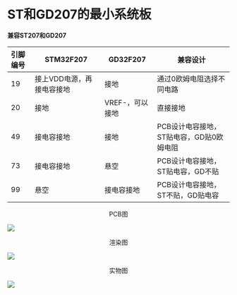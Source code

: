 # ST和GD207的最小系统板
**兼容ST207和GD207**

| 引脚编号    | STM32F207 | GD32F207    | 兼容设计 |
| :---------- | --------- |--------- |--------- |
| 19 |接上VDD电源，再接电容接地  |接地|通过0欧姆电阻选择不同电路|
| 20 |接地  |VREF-，可以接地|直接接地|
| 49 |接电容接地  |接地|PCB设计电容接地，ST贴电容，GD贴0欧姆电阻|
| 73 |接电容接地  |悬空|PCB设计电容接地，ST贴电容，GD不贴|
| 99 | 悬空 |接电容接地|PCB设计电容接地，ST不贴，GD贴电容|

<center>PCB图</center>

![](https://gitee.com/strongercjd/PCB/raw/master/GD&ST207%20Mini%20System/image/1.jpg)

<center>渲染图</center>

![](https://gitee.com/strongercjd/PCB/raw/master/GD&ST207%20Mini%20System/image/2.jpg)


<center>实物图</center>

![](https://gitee.com/strongercjd/PCB/raw/master/GD&ST207%20Mini%20System/image/0.jpg)
